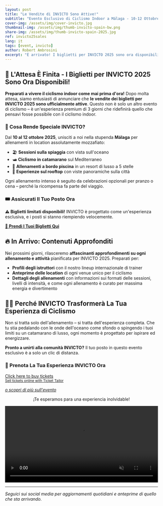```yaml
---
layout: post
title: "Le Vendite di INVICTO Sono Attive!"
subtitle: "Evento Esclusivo di Ciclismo Indoor a Málaga - 10-12 Ottobre 2025"
cover-img: /assets/img/cover-invicto.jpg
thumbnail-img: /assets/img/thumb-invicto-spain-bw.png
share-img: /assets/img/thumb-invicto-spain-2025.jpg
ref: invicto25sales
lang: it
tags: [event, invicto]
author: Robert Ambrosini
excerpt: "È arrivato! I biglietti per INVICTO 2025 sono ora disponibili. Non perdere questa esperienza esclusiva di 3 giorni di ciclismo indoor in location mozzafiato di Málaga."
---
```


## 🎉 L'Attesa È Finita - I Biglietti per INVICTO 2025 Sono Ora Disponibili!

**Preparati a vivere il ciclismo indoor come mai prima d'ora!** Dopo molta attesa, siamo entusiasti di annunciare che **le vendite dei biglietti per INVICTO 2025 sono ufficialmente attive**. Questo non è solo un altro evento di ciclismo – è un'esperienza premium di 3 giorni che ridefinirà quello che pensavi fosse possibile con il ciclismo indoor.

### 🌟 Cosa Rende Speciale INVICTO?

Dal **10 al 12 ottobre 2025**, unisciti a noi nella stupenda **Málaga** per allenamenti in location assolutamente mozzafiato:
- 🏖️ **Sessioni sulla spiaggia** con vista sull'oceano
- 🛥️ **Ciclismo in catamarano** sul Mediterraneo
- 🏨 **Allenamenti a bordo piscina** in un resort di lusso a 5 stelle
- 🌅 **Esperienze sul rooftop** con viste panoramiche sulla città

Ogni allenamento intenso è seguito da celebrazioni opzionali per pranzo o cena – perché la ricompensa fa parte del viaggio.

### 🎟️ Assicurati Il Tuo Posto Ora

**⚠️ Biglietti limitati disponibili!** INVICTO è progettato come un'esperienza esclusiva, e i posti si stanno riempiendo velocemente.

**[🎫 Prendi I Tuoi Biglietti Qui](/it/p/eventi/invicto-2025)**

## 🔥 In Arrivo: Contenuti Approfonditi

Nei prossimi giorni, rilasceremo **affascinanti approfondimenti su ogni allenamento e attività** pianificata per INVICTO 2025. Preparati per:

- **Profili degli istruttori** con il nostro lineup internazionale di trainer
- **Anteprime delle location** di ogni venue unico per il ciclismo
- **Dettagli degli allenamenti** con informazioni sui formati delle sessioni, livelli di intensità, e come ogni allenamento è curato per massima energia e divertimento

## 🚴‍♀️ Perché INVICTO Trasformerà La Tua Esperienza di Ciclismo

Non si tratta solo dell'allenamento – si tratta dell'esperienza completa. Che tu stia pedalando con le onde dell'oceano come sfondo o spingendo i tuoi limiti su un catamarano di lusso, ogni momento è progettato per ispirare ed energizzare.

**Pronto a unirti alla comunità INVICTO?** Il tuo posto in questo evento esclusivo è a solo un clic di distanza.

### 🎫 Prenota La Tua Esperienza INVICTO Ora
<!-- Ticket Tailor: All events (https://app.tickettailor.com/widget-embed-codes) -->
<div class="tt-widget"><div class="tt-widget-fallback"><p><a href="https://www.tickettailor.com/all-tickets/sporti/?ref=website_widget&show_search_filter=true&show_date_filter=true&show_sort=true" target="_blank">Click here to buy tickets</a><br /><small><a href="https://www.tickettailor.com?rf=wdg_252091" class="tt-widget-powered">Sell tickets online with Ticket Tailor</a></small></p></div><script src="https://cdn.tickettailor.com/js/widgets/min/widget.js" data-url="https://www.tickettailor.com/all-tickets/sporti/?ref=website_widget&show_search_filter=true&show_date_filter=true&show_sort=true" data-type="inline" data-inline-minimal="false" data-inline-show-logo="false" data-inline-bg-fill="true" data-inline-inherit-ref-from-url-param="" data-inline-ref="website_widget"></script></div>

_[o scopri di più sull'evento](/it/p/eventi/invicto-2025)_

<p style="text-align: center;">¡Te esperamos para una experiencia inolvidable!</p>
<div style="position: relative;">
  <video autoplay loop muted playsinline controls style="text-align: center; width:100%;">
    <source src="{{ '/assets/vid/invicto-trailer-1.mp4' | relative_url }}" type="video/mp4">
    Your browser does not support the video tag.
  </video>
</div>

---

_Seguici sui social media per aggiornamenti quotidiani e anteprime di quello che sta arrivando._

